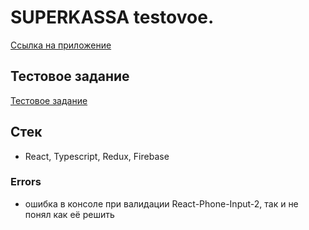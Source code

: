 # SUPERKASSA testovoe.

[Ссылка на приложение](https://superkassa-testovoe.web.app/)

## Тестовое задание

[Тестовое задание](/task.md)

## Стек

- React, Typescript, Redux, Firebase

### Errors

- ошибка в консоле при валидации React-Phone-Input-2, так и не понял как её решить
